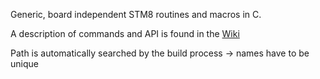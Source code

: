 Generic, board independent STM8 routines and macros in C.

A description of commands and API is found in the [Wiki](https://github.com/gicking/STM8_templates/wiki)

Path is automatically searched by the build process -> names have to be unique

